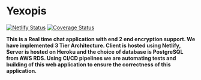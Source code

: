 # Yexopis

[![Netlify Status](https://api.netlify.com/api/v1/badges/10c21358-f113-4c99-b121-8b045b936cbe/deploy-status)](https://app.netlify.com/sites/yexopis/deploys)
[![Coverage Status](https://coveralls.io/repos/github/mdirshaddev/Yexopis/badge.svg?branch=main)](https://coveralls.io/github/mdirshaddev/Yexopis?branch=main)

**This is a Real time chat application with end 2 end encryption support. We have implemented 3 Tier Architecture. Client is hosted using Netlify, Server is hosted on Heroku and the choice of database is PostgreSQL from AWS RDS. Using CI/CD pipelines we are automating tests and building of this web application to ensure the correctness of this application.**
